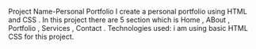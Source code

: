 Project Name-Personal Portfolio
I create a personal portfolio using HTML and CSS . In this project there are 5 section which is Home , ABout , Portfolio , Services , Contact .
Technologies used:
i am using basic HTML CSS for this project.
